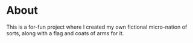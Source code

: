 # About

This is a for-fun project where I created my own fictional micro-nation of sorts, along with a flag and coats of arms for it.
